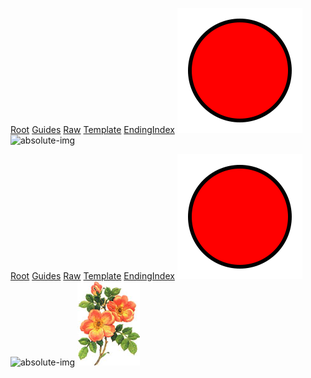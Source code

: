 [Root](./)
[Guides](./guides.md#with-anchor)
[Raw](./one-level/raw.html)
[Template](./template.njk)
[EndingIndex](./rules/tabindex.md)
![my-img](./images/my-img.svg)
![absolute-img](/images/my-img.svg)

<div>
  <a href="./">Root</a>
  <a href="./guides.md#with-anchor">Guides</a>
  <a href="./one-level/raw.html">Raw</a>
  <a href="./template.njk">Template</a>
  <a href="./rules/tabindex.md">EndingIndex</a>
  <img src="./images/my-img.svg" alt="my-img">
  <img src="/images/my-img.svg" alt="absolute-img">
  <picture>
    <source media="(min-width:465px)" srcset="./images/picture-min-465.jpg">
    <img src="./images/picture-fallback.jpg" alt="Fallback" style="width:auto;">
  </picture>
</div>
